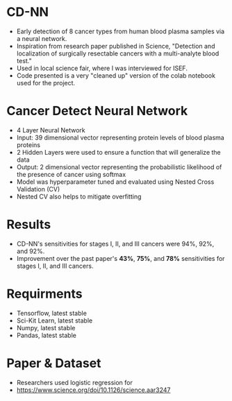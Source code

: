 # CD-NN
- Early detection of 8 cancer types from human blood plasma samples via a neural network. 
- Inspiration from research paper published in Science, "Detection and localization of surgically resectable cancers with a multi-analyte blood test."
- Used in local science fair, where I was interviewed for ISEF. 
- Code presented is a very "cleaned up" version of the colab notebook used for the project.  

# Cancer Detect Neural Network
- 4 Layer Neural Network
- Input: 39 dimensional vector representing protein levels of blood plasma proteins
- 2 Hidden Layers were used to ensure a function that will generalize the data
- Output: 2 dimensional vector representing the probabilistic likelihood of the presence of cancer using softmax
- Model was hyperparameter tuned and evaluated using Nested Cross Validation (CV)
- Nested CV also helps to mitigate overfitting

# Results 
- CD-NN's sensitivities for stages I, II, and III cancers were 94%, 92%, and 92%. 
- Improvement over the past paper's **43%**, **75%**, and **78%** sensitivities for stages I, II, and III cancers. 

# Requirments
- Tensorflow, latest stable
- Sci-Kit Learn, latest stable
- Numpy, latest stable
- Pandas, latest stable

# Paper & Dataset
- Researchers used logistic regression for 
- https://www.science.org/doi/10.1126/science.aar3247
